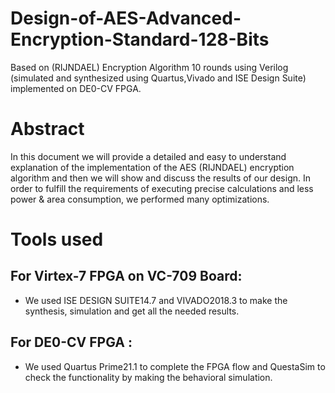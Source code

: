 # Design-of-AES-Advanced-Encryption-Standard-128-Bits
Based on (RIJNDAEL) Encryption Algorithm 10 rounds using Verilog (simulated and synthesized using Quartus,Vivado and ISE Design Suite) implemented on DE0-CV FPGA.

# Abstract
In this document we will provide a detailed and easy to understand explanation of the implementation of the AES (RIJNDAEL) encryption algorithm and then we will show and discuss the results of our design. In order to fulfill the requirements of executing precise calculations and less power & area consumption, we performed many optimizations.

# Tools used
## For Virtex-7 FPGA on VC-709 Board: 
- We used ISE DESIGN SUITE14.7 and VIVADO2018.3 to make the synthesis, simulation and get all the needed results.
## For DE0-CV FPGA : 
- We used Quartus Prime21.1 to complete the FPGA flow and QuestaSim to check the functionality by making the behavioral simulation.
